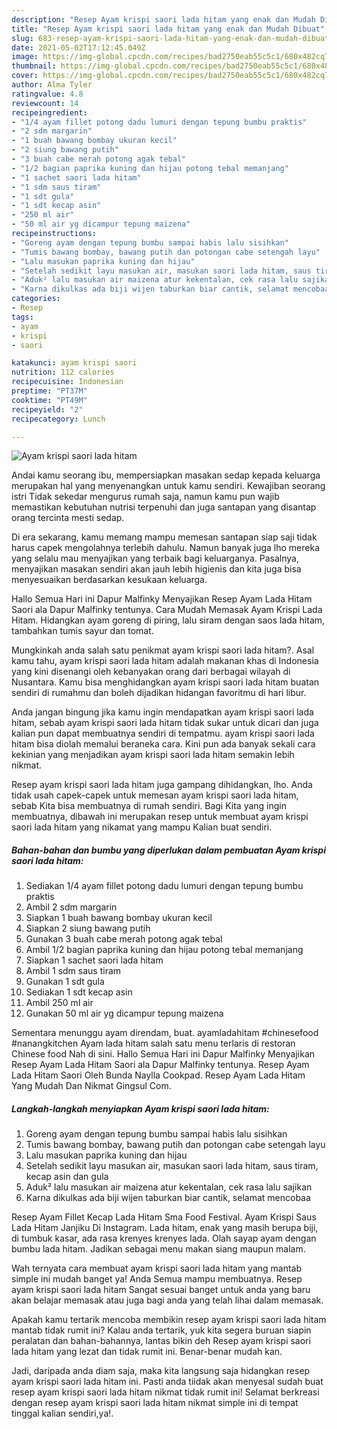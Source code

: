 ```yaml
---
description: "Resep Ayam krispi saori lada hitam yang enak dan Mudah Dibuat"
title: "Resep Ayam krispi saori lada hitam yang enak dan Mudah Dibuat"
slug: 683-resep-ayam-krispi-saori-lada-hitam-yang-enak-dan-mudah-dibuat
date: 2021-05-02T17:12:45.049Z
image: https://img-global.cpcdn.com/recipes/bad2750eab55c5c1/680x482cq70/ayam-krispi-saori-lada-hitam-foto-resep-utama.jpg
thumbnail: https://img-global.cpcdn.com/recipes/bad2750eab55c5c1/680x482cq70/ayam-krispi-saori-lada-hitam-foto-resep-utama.jpg
cover: https://img-global.cpcdn.com/recipes/bad2750eab55c5c1/680x482cq70/ayam-krispi-saori-lada-hitam-foto-resep-utama.jpg
author: Alma Tyler
ratingvalue: 4.8
reviewcount: 14
recipeingredient:
- "1/4 ayam fillet potong dadu lumuri dengan tepung bumbu praktis"
- "2 sdm margarin"
- "1 buah bawang bombay ukuran kecil"
- "2 siung bawang putih"
- "3 buah cabe merah potong agak tebal"
- "1/2 bagian paprika kuning dan hijau potong tebal memanjang"
- "1 sachet saori lada hitam"
- "1 sdm saus tiram"
- "1 sdt gula"
- "1 sdt kecap asin"
- "250 ml air"
- "50 ml air yg dicampur tepung maizena"
recipeinstructions:
- "Goreng ayam dengan tepung bumbu sampai habis lalu sisihkan"
- "Tumis bawang bombay, bawang putih dan potongan cabe setengah layu"
- "Lalu masukan paprika kuning dan hijau"
- "Setelah sedikit layu masukan air, masukan saori lada hitam, saus tiram, kecap asin dan gula"
- "Aduk² lalu masukan air maizena atur kekentalan, cek rasa lalu sajikan"
- "Karna dikulkas ada biji wijen taburkan biar cantik, selamat mencobaa"
categories:
- Resep
tags:
- ayam
- krispi
- saori

katakunci: ayam krispi saori 
nutrition: 112 calories
recipecuisine: Indonesian
preptime: "PT37M"
cooktime: "PT49M"
recipeyield: "2"
recipecategory: Lunch

---
```



![Ayam krispi saori lada hitam](https://img-global.cpcdn.com/recipes/bad2750eab55c5c1/680x482cq70/ayam-krispi-saori-lada-hitam-foto-resep-utama.jpg)

Andai kamu seorang ibu, mempersiapkan masakan sedap kepada keluarga merupakan hal yang menyenangkan untuk kamu sendiri. Kewajiban seorang istri Tidak sekedar mengurus rumah saja, namun kamu pun wajib memastikan kebutuhan nutrisi terpenuhi dan juga santapan yang disantap orang tercinta mesti sedap.

Di era  sekarang, kamu memang mampu memesan santapan siap saji tidak harus capek mengolahnya terlebih dahulu. Namun banyak juga lho mereka yang selalu mau menyajikan yang terbaik bagi keluarganya. Pasalnya, menyajikan masakan sendiri akan jauh lebih higienis dan kita juga bisa menyesuaikan berdasarkan kesukaan keluarga. 

Hallo Semua Hari ini Dapur Malfinky Menyajikan Resep Ayam Lada Hitam Saori ala Dapur Malfinky tentunya. Cara Mudah Memasak Ayam Krispi Lada Hitam. Hidangkan ayam goreng di piring, lalu siram dengan saos lada hitam, tambahkan tumis sayur dan tomat.

Mungkinkah anda salah satu penikmat ayam krispi saori lada hitam?. Asal kamu tahu, ayam krispi saori lada hitam adalah makanan khas di Indonesia yang kini disenangi oleh kebanyakan orang dari berbagai wilayah di Nusantara. Kamu bisa menghidangkan ayam krispi saori lada hitam buatan sendiri di rumahmu dan boleh dijadikan hidangan favoritmu di hari libur.

Anda jangan bingung jika kamu ingin mendapatkan ayam krispi saori lada hitam, sebab ayam krispi saori lada hitam tidak sukar untuk dicari dan juga kalian pun dapat membuatnya sendiri di tempatmu. ayam krispi saori lada hitam bisa diolah memalui beraneka cara. Kini pun ada banyak sekali cara kekinian yang menjadikan ayam krispi saori lada hitam semakin lebih nikmat.

Resep ayam krispi saori lada hitam juga gampang dihidangkan, lho. Anda tidak usah capek-capek untuk memesan ayam krispi saori lada hitam, sebab Kita bisa membuatnya di rumah sendiri. Bagi Kita yang ingin membuatnya, dibawah ini merupakan resep untuk membuat ayam krispi saori lada hitam yang nikamat yang mampu Kalian buat sendiri.

<!--inarticleads1-->

##### Bahan-bahan dan bumbu yang diperlukan dalam pembuatan Ayam krispi saori lada hitam:

1. Sediakan 1/4 ayam fillet potong dadu lumuri dengan tepung bumbu praktis
1. Ambil 2 sdm margarin
1. Siapkan 1 buah bawang bombay ukuran kecil
1. Siapkan 2 siung bawang putih
1. Gunakan 3 buah cabe merah potong agak tebal
1. Ambil 1/2 bagian paprika kuning dan hijau potong tebal memanjang
1. Siapkan 1 sachet saori lada hitam
1. Ambil 1 sdm saus tiram
1. Gunakan 1 sdt gula
1. Sediakan 1 sdt kecap asin
1. Ambil 250 ml air
1. Gunakan 50 ml air yg dicampur tepung maizena


Sementara menunggu ayam direndam, buat. ayamladahitam #chinesefood #nanangkitchen Ayam lada hitam salah satu menu terlaris di restoran Chinese food Nah di sini. Hallo Semua Hari ini Dapur Malfinky Menyajikan Resep Ayam Lada Hitam Saori ala Dapur Malfinky tentunya. Resep Ayam Lada Hitam Saori Oleh Bunda Naylla Cookpad. Resep Ayam Lada Hitam Yang Mudah Dan Nikmat Gingsul Com. 

<!--inarticleads2-->

##### Langkah-langkah menyiapkan Ayam krispi saori lada hitam:

1. Goreng ayam dengan tepung bumbu sampai habis lalu sisihkan
1. Tumis bawang bombay, bawang putih dan potongan cabe setengah layu
1. Lalu masukan paprika kuning dan hijau
1. Setelah sedikit layu masukan air, masukan saori lada hitam, saus tiram, kecap asin dan gula
1. Aduk² lalu masukan air maizena atur kekentalan, cek rasa lalu sajikan
1. Karna dikulkas ada biji wijen taburkan biar cantik, selamat mencobaa


Resep Ayam Fillet Kecap Lada Hitam Sma Food Festival. Ayam Krispi Saus Lada Hitam Janjiku Di Instagram. Lada hitam, enak yang masih berupa biji, di tumbuk kasar, ada rasa krenyes krenyes lada. Olah sayap ayam dengan bumbu lada hitam. Jadikan sebagai menu makan siang maupun malam. 

Wah ternyata cara membuat ayam krispi saori lada hitam yang mantab simple ini mudah banget ya! Anda Semua mampu membuatnya. Resep ayam krispi saori lada hitam Sangat sesuai banget untuk anda yang baru akan belajar memasak atau juga bagi anda yang telah lihai dalam memasak.

Apakah kamu tertarik mencoba membikin resep ayam krispi saori lada hitam mantab tidak rumit ini? Kalau anda tertarik, yuk kita segera buruan siapin peralatan dan bahan-bahannya, lantas bikin deh Resep ayam krispi saori lada hitam yang lezat dan tidak rumit ini. Benar-benar mudah kan. 

Jadi, daripada anda diam saja, maka kita langsung saja hidangkan resep ayam krispi saori lada hitam ini. Pasti anda tiidak akan menyesal sudah buat resep ayam krispi saori lada hitam nikmat tidak rumit ini! Selamat berkreasi dengan resep ayam krispi saori lada hitam nikmat simple ini di tempat tinggal kalian sendiri,ya!.

